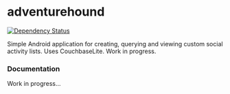 # adventurehound

[![Dependency Status](https://david-dm.org/tahcohcat/adventurehound.svg)](https://david-dm.org/tahcohcat/adventurehound)

Simple Android application for creating, querying and viewing custom social activity lists. Uses CouchbaseLite. Work in progress. 

### Documentation

Work in progress...
